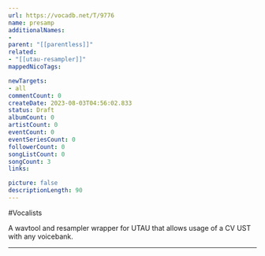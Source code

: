 ```yaml
---
url: https://vocadb.net/T/9776
name: presamp
additionalNames: 
- 
parent: "[[parentless]]"
related:
- "[[utau-resampler]]"
mappedNicoTags:

newTargets:
- all
commentCount: 0
createDate: 2023-08-03T04:56:02.833
status: Draft
albumCount: 0
artistCount: 0
eventCount: 0
eventSeriesCount: 0
followerCount: 0
songListCount: 0
songCount: 3
links: 

picture: false
descriptionLength: 90
---
```


#Vocalists

A wavtool and resampler wrapper for UTAU that allows usage of a CV UST with any voicebank.

---

